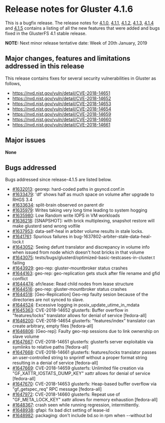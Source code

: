 # Release notes for Gluster 4.1.6

This is a bugfix release. The release notes for [4.1.0](4.1.0.md), [4.1.1](4.1.1.md), [4.1.2](4.1.2.md),
[4.1.3](4.1.3.md), [4.1.4](4.1.4.md) and [4.1.5](4.1.5.md) contains a listing of all the new
features that were added and bugs fixed in the GlusterFS 4.1 stable release.

**NOTE:** Next minor release tentative date: Week of 20th January, 2019

## Major changes, features and limitations addressed in this release

This release contains fixes for several security vulnerabilities in Gluster as
follows,

- https://nvd.nist.gov/vuln/detail/CVE-2018-14651
- https://nvd.nist.gov/vuln/detail/CVE-2018-14652
- https://nvd.nist.gov/vuln/detail/CVE-2018-14653
- https://nvd.nist.gov/vuln/detail/CVE-2018-14654
- https://nvd.nist.gov/vuln/detail/CVE-2018-14659
- https://nvd.nist.gov/vuln/detail/CVE-2018-14660
- https://nvd.nist.gov/vuln/detail/CVE-2018-14661

## Major issues

**None**

## Bugs addressed

Bugs addressed since release-4.1.5 are listed below.

- [#1632013](https://bugzilla.redhat.com/1632013): georep: hard-coded paths in gsyncd.conf.in
- [#1633479](https://bugzilla.redhat.com/1633479): 'df' shows half as much space on volume after upgrade to RHGS 3.4
- [#1633634](https://bugzilla.redhat.com/1633634): split-brain observed on parent dir
- [#1635979](https://bugzilla.redhat.com/1635979): Writes taking very long time leading to system hogging
- [#1635980](https://bugzilla.redhat.com/1635980): Low Random write IOPS in VM workloads
- [#1636218](https://bugzilla.redhat.com/1636218): [SNAPSHOT]: with brick multiplexing, snapshot restore will make glusterd send wrong volfile
- [#1637953](https://bugzilla.redhat.com/1637953): data-self-heal in arbiter volume results in stale locks.
- [#1641761](https://bugzilla.redhat.com/1641761): Spurious failures in bug-1637802-arbiter-stale-data-heal-lock.t
- [#1643052](https://bugzilla.redhat.com/1643052): Seeing defunt translator and discrepancy in volume info when issued from node which doesn't host bricks in that volume
- [#1643075](https://bugzilla.redhat.com/1643075): tests/bugs/glusterd/optimized-basic-testcases-in-cluster.t failing
- [#1643929](https://bugzilla.redhat.com/1643929): geo-rep: gluster-mountbroker status crashes
- [#1644163](https://bugzilla.redhat.com/1644163): geo-rep: geo-replication gets stuck after file rename and gfid conflict
- [#1644474](https://bugzilla.redhat.com/1644474): afr/lease: Read child nodes from lease structure
- [#1644516](https://bugzilla.redhat.com/1644516): geo-rep: gluster-mountbroker status crashes
- [#1644518](https://bugzilla.redhat.com/1644518): [Geo-Replication] Geo-rep faulty sesion because of the directories are not synced to slave.
- [#1644524](https://bugzilla.redhat.com/1644524): Excessive logging in posix_update_utime_in_mdata
- [#1645363](https://bugzilla.redhat.com/1645363): CVE-2018-14652 glusterfs: Buffer overflow in "features/locks" translator allows for denial of service [fedora-all]
- [#1646200](https://bugzilla.redhat.com/1646200): CVE-2018-14654 glusterfs: "features/index" translator can create arbitrary, empty files [fedora-all]
- [#1646806](https://bugzilla.redhat.com/1646806): [Geo-rep]: Faulty geo-rep sessions due to link ownership on slave volume
- [#1647667](https://bugzilla.redhat.com/1647667): CVE-2018-14651 glusterfs: glusterfs server exploitable via symlinks to relative paths [fedora-all]
- [#1647668](https://bugzilla.redhat.com/1647668): CVE-2018-14661 glusterfs: features/locks translator passes an user-controlled string to snprintf without a proper format string resulting in a denial of service [fedora-all]
- [#1647669](https://bugzilla.redhat.com/1647669): CVE-2018-14659 glusterfs: Unlimited file creation via "GF_XATTR_IOSTATS_DUMP_KEY" xattr allows for denial of service [fedora-all]
- [#1647670](https://bugzilla.redhat.com/1647670): CVE-2018-14653 glusterfs: Heap-based buffer overflow via "gf_getspec_req" RPC message [fedora-all]
- [#1647972](https://bugzilla.redhat.com/1647972): CVE-2018-14660 glusterfs: Repeat use of "GF_META_LOCK_KEY" xattr allows for memory exhaustion [fedora-all]
- [#1648367](https://bugzilla.redhat.com/1648367): crash seen while running regression, intermittently.
- [#1648938](https://bugzilla.redhat.com/1648938): gfapi: fix bad dict setting of lease-id
- [#1648982](https://bugzilla.redhat.com/1648982): packaging: don't include bd.so in rpm when --without bd
